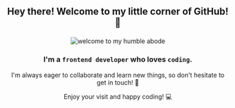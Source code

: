
## <p align="center"> Hey there! Welcome to my little corner of GitHub! 🤝</p>
<p align="center">
  <img src="https://github.com/halilatilla/halilatilla/assets/27916419/b669696f-632e-42ba-848a-d04d8a908e22" alt="welcome to my humble abode" />
</p>

 ### <p align="center">I'm a `frontend developer` who loves `coding`.
 <p align="center"> I'm always eager to collaborate and learn new things, so don't hesitate to get in touch! 💬 
 <p align="center"> Enjoy your visit and happy coding! 💻
